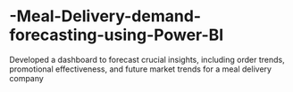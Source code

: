 # -Meal-Delivery-demand-forecasting-using-Power-BI
Developed a dashboard to forecast crucial insights, including order trends, promotional effectiveness, and future market trends for a meal delivery company
